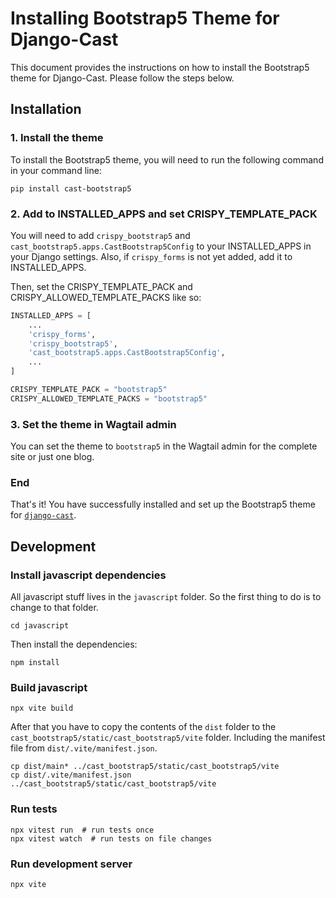 # Installing Bootstrap5 Theme for Django-Cast

This document provides the instructions on how to install the Bootstrap5 theme for Django-Cast. Please follow the steps below.

## Installation

### 1. Install the theme

To install the Bootstrap5 theme, you will need to run the following command in your command line:

```shell
pip install cast-bootstrap5
```

### 2. Add to INSTALLED_APPS and set CRISPY_TEMPLATE_PACK

You will need to add `crispy_bootstrap5` and `cast_bootstrap5.apps.CastBootstrap5Config`
to your INSTALLED_APPS in your Django settings. Also, if `crispy_forms` is not
yet added, add it to INSTALLED_APPS.

Then, set the CRISPY_TEMPLATE_PACK and CRISPY_ALLOWED_TEMPLATE_PACKS like so:

```python
INSTALLED_APPS = [
    ...
    'crispy_forms',
    'crispy_bootstrap5',
    'cast_bootstrap5.apps.CastBootstrap5Config',
    ...
]

CRISPY_TEMPLATE_PACK = "bootstrap5"
CRISPY_ALLOWED_TEMPLATE_PACKS = "bootstrap5"
```
### 3. Set the theme in Wagtail admin

You can set the theme to `bootstrap5` in the Wagtail admin for the
complete site or just one blog.

### End

That's it! You have successfully installed and set up the Bootstrap5 theme
for [`django-cast`](https://github.com/ephes/django-cast).

## Development
### Install javascript dependencies

All javascript stuff lives in the `javascript` folder. So the first thing
to do is to change to that folder.
```shell
cd javascript
```

Then install the dependencies:

```shell
npm install
```

### Build javascript

```shell
npx vite build
```

After that you have to copy the contents of the `dist` folder
to the `cast_bootstrap5/static/cast_bootstrap5/vite` folder. Including
the manifest file from `dist/.vite/manifest.json`.

```shell
cp dist/main* ../cast_bootstrap5/static/cast_bootstrap5/vite
cp dist/.vite/manifest.json ../cast_bootstrap5/static/cast_bootstrap5/vite
```

### Run tests

```shell
npx vitest run  # run tests once
npx vitest watch  # run tests on file changes
```

### Run development server

```shell
npx vite
```
